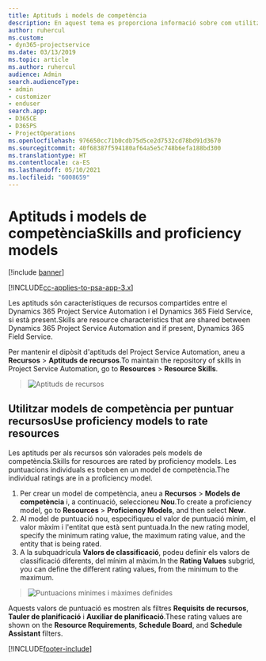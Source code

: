 ```yaml
---
title: Aptituds i models de competència
description: En aquest tema es proporciona informació sobre com utilitzar les aptituds i els models de competència.
author: ruhercul
ms.custom:
- dyn365-projectservice
ms.date: 03/13/2019
ms.topic: article
ms.author: ruhercul
audience: Admin
search.audienceType:
- admin
- customizer
- enduser
search.app:
- D365CE
- D365PS
- ProjectOperations
ms.openlocfilehash: 976650cc71b0cdb75d5ce2d7532cd78bd91d3670
ms.sourcegitcommit: 40f68387f594180af64a5e5c748b6efa188bd300
ms.translationtype: HT
ms.contentlocale: ca-ES
ms.lasthandoff: 05/10/2021
ms.locfileid: "6008659"
---
```

# <a name="skills-and-proficiency-models"></a><span data-ttu-id="0bdf8-103">Aptituds i models de competència</span><span class="sxs-lookup"><span data-stu-id="0bdf8-103">Skills and proficiency models</span></span>

[!include [banner](../includes/psa-now-project-operations.md)]

[!INCLUDE[cc-applies-to-psa-app-3.x](../includes/cc-applies-to-psa-app-3x.md)]

<span data-ttu-id="0bdf8-104">Les aptituds són característiques de recursos compartides entre el Dynamics 365 Project Service Automation i el Dynamics 365 Field Service, si està present.</span><span class="sxs-lookup"><span data-stu-id="0bdf8-104">Skills are resource characteristics that are shared between Dynamics 365 Project Service Automation and if present, Dynamics 365 Field Service.</span></span> 

<span data-ttu-id="0bdf8-105">Per mantenir el dipòsit d'aptituds del Project Service Automation, aneu a **Recursos** \> **Aptituds de recursos**.</span><span class="sxs-lookup"><span data-stu-id="0bdf8-105">To maintain the repository of skills in Project Service Automation, go to **Resources** \> **Resource Skills**.</span></span> 

> ![Aptituds de recursos](media/Resource-Management-image84.png)

## <a name="use-proficiency-models-to-rate-resources"></a><span data-ttu-id="0bdf8-107">Utilitzar models de competència per puntuar recursos</span><span class="sxs-lookup"><span data-stu-id="0bdf8-107">Use proficiency models to rate resources</span></span>

<span data-ttu-id="0bdf8-108">Les aptituds per als recursos són valorades pels models de competència.</span><span class="sxs-lookup"><span data-stu-id="0bdf8-108">Skills for resources are rated by proficiency models.</span></span> <span data-ttu-id="0bdf8-109">Les puntuacions individuals es troben en un model de competència.</span><span class="sxs-lookup"><span data-stu-id="0bdf8-109">The individual ratings are in a proficiency model.</span></span> 

1. <span data-ttu-id="0bdf8-110">Per crear un model de competència, aneu a **Recursos** \> **Models de competència** i, a continuació, seleccioneu **Nou**.</span><span class="sxs-lookup"><span data-stu-id="0bdf8-110">To create a proficiency model, go to **Resources** \> **Proficiency Models**, and then select **New**.</span></span>
2. <span data-ttu-id="0bdf8-111">Al model de puntuació nou, especifiqueu el valor de puntuació mínim, el valor màxim i l'entitat que està sent puntuada.</span><span class="sxs-lookup"><span data-stu-id="0bdf8-111">In the new rating model, specify the minimum rating value, the maximum rating value, and the entity that is being rated.</span></span>
3. <span data-ttu-id="0bdf8-112">A la subquadrícula **Valors de classificació**, podeu definir els valors de classificació diferents, del mínim al màxim.</span><span class="sxs-lookup"><span data-stu-id="0bdf8-112">In the **Rating Values** subgrid, you can define the different rating values, from the minimum to the maximum.</span></span>

> ![Puntuacions mínimes i màximes definides](media/Resource-Management-image85.png)

<span data-ttu-id="0bdf8-114">Aquests valors de puntuació es mostren als filtres **Requisits de recursos**, **Tauler de planificació** i **Auxiliar de planificació**.</span><span class="sxs-lookup"><span data-stu-id="0bdf8-114">These rating values are shown on the **Resource Requirements**, **Schedule Board**, and **Schedule Assistant** filters.</span></span>


[!INCLUDE[footer-include](../includes/footer-banner.md)]